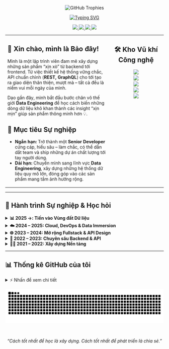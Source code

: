 <!DOCTYPE html>
<html>
<head>
  <meta charset="UTF-8" />
  <title>README - Baro Pham</title>
</head>
<body>

<p align="center">
  <img src="https://github-trophies.vercel.app/api/trophy?username=pbao9&theme=tokyonight&column=7&margin-w=15&margin-h=15" alt="GitHub Trophies" />
</p>

<div align="center">
  <a href="https://git.io/typing-svg">
    <img src="https://readme-typing-svg.herokuapp.com?font=Fira+Code&size=35&pause=1000&color=58A6FF&center=true&vCenter=true&width=1000&lines=Hey%2C+I'm+Baro+Pham+%F0%9F%91%8B;Fullstack+Architect+%7C+Aspiring+Data+Engineer;From+REST+%26+GraphQL+APIs+to+Intelligent+Data+Pipelines" alt="Typing SVG" />
  </a>
</div>

<p align="center">
  <a href="https://baro-dev.io.vn" target="_blank">
    <img src="https://img.shields.io/badge/Portfolio-252525?style=for-the-badge&logo=icloud&logoColor=white" />
  </a>
  <a href="https://www.linkedin.com/in/pbao" target="_blank">
    <img src="https://img.shields.io/badge/LinkedIn-0A66C2?style=for-the-badge&logo=linkedin&logoColor=white" />
  </a>
  <a href="mailto:pbao.business@gmail.com">
    <img src="https://img.shields.io/badge/Gmail-D14836?style=for-the-badge&logo=gmail&logoColor=white" />
  </a>
  <img src="https://komarev.com/ghpvc/?username=pbao9&label=PROFILE+VIEWS&style=for-the-badge&color=blue" />
</p>

<table>
<tr>
<td valign="top" width="65%">

<h2>👋 Xin chào, mình là Bảo đây!</h2>
<p>
Mình là một lập trình viên đam mê xây dựng những sản phẩm “xịn xò” từ backend tới frontend. Từ việc thiết kế hệ thống vững chắc, API chuẩn chỉnh (<strong>REST, GraphQL</strong>) cho tới tạo ra giao diện thân thiện, mượt mà – tất cả đều là niềm vui mỗi ngày của mình.
</p>

<p>
Dạo gần đây, mình bắt đầu bước chân vô thế giới <strong>Data Engineering</strong> để học cách biến những dòng dữ liệu khô khan thành các insight “xịn mịn” giúp sản phẩm thông minh hơn 💡. 
</p>

<h2>🎯 Mục tiêu Sự nghiệp</h2>
<ul>
  <li><strong>Ngắn hạn:</strong> Trở thành một <strong>Senior Developer</strong> cứng cáp, hiểu sâu – làm chắc, có thể dẫn dắt team và ship những dự án chất lượng tới tay người dùng.</li>
  <li><strong>Dài hạn:</strong> Chuyển mình sang lĩnh vực <strong>Data Engineering</strong>, xây dựng những hệ thống dữ liệu quy mô lớn, đóng góp vào các sản phẩm mang tầm ảnh hưởng rộng.</li>
</ul>

</td>
<td valign="top" width="35%">

<h2 align="center">🛠️ Kho Vũ khí Công nghệ</h2>
<p align="center">
  <img src="https://skillicons.dev/icons?i=python,codeigniter,django,laravel,php,nodejs,express" /><br>
  <img src="https://skillicons.dev/icons?i=react,nextjs,vue,js,ts,tailwind" /><br>
  <img src="https://skillicons.dev/icons?i=mysql,postgres,mongodb,redis,graphql" /><br>
  <img src="https://skillicons.dev/icons?i=docker,kubernetes,aws,git,githubactions" /><br>
  <img src="https://skillicons.dev/icons?i=postman,vscode,figma" />
</p>

</td>
</tr>
</table>




---

## 🧭 Hành trình Sự nghiệp & Học hỏi

<details>
  <summary><strong>📊 2025 →: Tiến vào Vùng đất Dữ liệu</strong></summary>
  <br>
  <blockquote>
    <strong>Định hướng:</strong> Chuyên sâu vào việc xây dựng các đường ống dữ liệu (ETL/ELT) phức tạp, điều phối workflow với các công cụ hiện đại và ứng dụng các mô hình AI/ML vào thực tế.
    <br><br>
    <strong>Công nghệ mục tiêu:</strong> <code>Apache Airflow</code>, <code>dbt</code>, <code>Snowflake</code>, <code>Kafka</code>
  </blockquote>
</details>

<details>
  <summary><strong>☁️ 2024 – 2025: Cloud, DevOps & Data Immersion</strong></summary>
  <br>
  <blockquote>
    Tập trung triển khai ứng dụng lên môi trường production, làm quen với các nguyên tắc Infrastructure as Code (IaC) và bắt đầu hành trình khám phá thế giới Dữ liệu.
    <br><br>
    <strong>Công nghệ chính:</strong> <code>Docker</code>, <code>Kubernetes</code>, <code>AWS</code>, <code>GitHub Actions</code>, <code>OpenCV</code>
  </blockquote>
</details>

<details>
  <summary><strong>🌐 2023 – 2024: Mở rộng Fullstack & API Design</strong></summary>
  <br>
  <blockquote>
    Làm chủ các framework frontend phổ biến để xây dựng ứng dụng end-to-end, kết nối với các API được thiết kế theo cả hai kiến trúc REST và GraphQL.
    <br><br>
    <strong>Công nghệ chính:</strong> <code>React</code>, <code>Next.js</code>, <code>Vue.js</code>, <code>GraphQL</code>
  </blockquote>
</details>

<details>
  <summary><strong>🧰 2022 – 2023: Chuyên sâu Backend & API</strong></summary>
  <br>
  <blockquote>
    Tập trung xây dựng logic nghiệp vụ phức tạp, thiết kế RESTful APIs mạnh mẽ và tối ưu hóa hiệu năng cơ sở dữ liệu. Bắt đầu làm việc với hệ sinh thái Python.
    <br><br>
    <strong>Công nghệ chính:</strong> <code>Laravel</code>, <code>Django</code>, <code>MySQL</code>, <code>PostgreSQL</code>, <code>REST APIs</code>
  </blockquote>
</details>

<details>
  <summary><strong>👨‍🎓 2021 – 2022: Xây dựng Nền tảng</strong></summary>
  <br>
  <blockquote>
    Bắt đầu hành trình lập trình với các kiến thức web nền tảng và chọn PHP & Laravel làm ngôn ngữ backend chủ đạo đầu tiên để đi sâu vào.
    <br><br>
    <strong>Công nghệ chính:</strong> <code>HTML</code>, <code>CSS</code>, <code>JavaScript</code>, <code>PHP</code>, <code>Laravel</code>
  </blockquote>
</details>

---

## 📊 Thống kê GitHub của tôi

<details>
  <summary>⚡ Nhấn để xem chi tiết</summary>
  <br/>
  <p align="center">
    <img src="https://github-readme-stats.vercel.app/api?username=pbao9&show_icons=true&theme=tokyonight&rank_icon=github&count_private=true&hide_border=true" />
    <img src="https://github-readme-streak-stats.herokuapp.com/?user=pbao9&theme=tokyonight&hide_border=true" />
    <img src="https://github-readme-stats.vercel.app/api/top-langs/?username=pbao9&layout=compact&theme=tokyonight&hide_border=true" />
  </p>
</details>

<p align="center">
  <img src="https://raw.githubusercontent.com/pbao9/pbao9/output/github-contribution-grid-snake.svg" alt="Snake animation" />
</p>

<br>
<p align="center">
  <i>“Cách tốt nhất để học là xây dựng. Cách tốt nhất để phát triển là chia sẻ.”</i>
</p>

</body>
</html>
